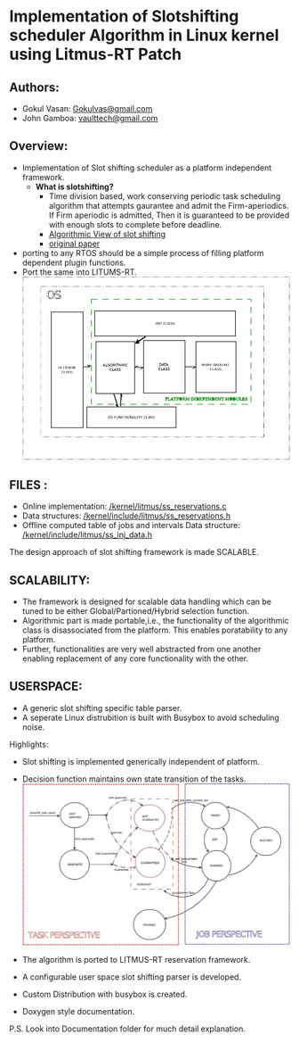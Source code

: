 Implementation of Slotshifting scheduler Algorithm in Linux kernel using Litmus-RT Patch
=========================================================================================

Authors:
--------

* Gokul Vasan: Gokulvas@gmail.com
* John Gamboa: vaulttech@gmail.com

Overview:
---------
* Implementation of Slot shifting scheduler as a platform independent framework.
  * **What  is slotshifting?**
    *  Time division based, work conserving periodic task scheduling algorithm that attempts gaurantee and admit the Firm-aperiodics.
If Firm aperiodic is admitted, Then it is guaranteed to be provided with enough slots to complete before deadline.
    * [Algorithmic View of slot shifting]( https://github.com/gokulvasan/Slot-shifting-in-LITMUS-RT-Kernel-2.6/blob/master/documentations/SlotShifting.pdf )
    * [original paper](https://www.slideshare.net/slideshow/embed_code/key/PJt8vhtGcHvKQ)
* porting to any RTOS should be a simple process of filling platform dependent plugin functions.
* Port the same into LITUMS-RT.
![picture alt](https://github.com/gokulvasan/Slot-shifting-in-LITMUS-RT-Kernel-2.6/blob/master/documentations/architecture_Overview.jpeg "Title is optional")

FILES :
-------
* Online implementation: [/kernel/litmus/ss_reservations.c](https://github.com/gokulvasan/Slot-shifting-in-LITMUS-RT-Kernel-2.6/blob/master/kernel/litmus/ss_reservations.c)
* Data structures: [/kernel/include/litmus/ss_reservations.h](https://github.com/gokulvasan/Slot-shifting-in-LITMUS-RT-Kernel-2.6/blob/master/kernel/include/litmus/ss_reservations.h)
* Offline computed table of jobs and intervals Data structure: [/kernel/include/litmus/ss_inj_data.h](https://github.com/gokulvasan/Slot-shifting-in-LITMUS-RT-Kernel-2.6/blob/master/kernel/include/litmus/ss_inj_data.h)

The design approach of slot shifting framework is made SCALABLE.

SCALABILITY:
-----------
* The framework is designed for scalable data handling which can be tuned to be either Global/Partioned/Hybrid selection function. 
* Algorithmic part is made portable,i.e., the functionality of the algorithmic class is disassociated from the platform. This enables poratability to any platform.
* Further, functionalities are very well abstracted from one another enabling replacement of any core functionality with the other.

USERSPACE:
-----------
* A generic slot shifting specific table parser.
* A seperate Linux distrubition is built with Busybox to avoid scheduling noise.

Highlights:
* Slot shifting is implemented generically independent of platform.
* Decision function maintains own state transition of the tasks.
![picture alt](https://github.com/gokulvasan/Slot-shifting-in-LITMUS-RT-Kernel-2.6/blob/master/documentations/STATE_CHART.jpeg "Title is optional")

* The algorithm is ported to LITMUS-RT reservation framework.
* A configurable user space slot shifting parser is developed.
* Custom Distribution with busybox is created.
* Doxygen style documentation.

P.S. Look into Documentation folder for much detail explanation.
